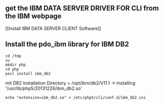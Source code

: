 
## get the IBM DATA SERVER DRIVER FOR CLI from the IBM webpage
[[Install IBM DATA SERVER CLIENT Software]]

## Install the pdo_ibm library for IBM DB2
```
cd /tmp
su
mkdir php
cd php
pecl install ibm_db2
```
  mit DB2 Installation Directory = /opt/ibm/db2/V11.1
  -> Installing '/usr/lib/php5/20131226/ibm_db2.so'
```
echo "extension=ibm_db2.so" > /etc/php5/cli/conf.d/ibm_db2.ini
```
